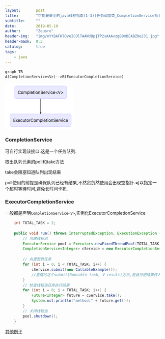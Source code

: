 ```yaml
---
layout:       post
title:        "可能是最全的java线程指南(1-3)[任务调度类_CompletionService系]"
subtitle:     ""
date:         2019-05-10
author:       "Zeusro"
header-img:   "img/oYYBAFHlDveICOlTAAWdBpjTP2sAAAvzgB9mBEABZ0e231.jpg"
header-mask:  0.3
catalog:      true
tags:
    - java
---
```




```
graph TB
A(CompletionService<V>)-->B(ExecutorCompletionService)
```

![image](/img/in-post/java-concurrent/CompletionService.png)

### CompletionService<V>

可自行实现该接口.这是一个任务队列.

取出队列元素的poll和take方法

take会阻塞知道队列出现结果

poll使用的前提是确保队列已经有结果,不然贸贸然使用会出现空指针.可以指定一个超时等待时间,避免长时间卡死.


### ExecutorCompletionService

一般都是声明`CompletionService<V>`,实例化ExecutorCompletionService

```java
    int TOTAL_TASK = 2;

    public void run() throws InterruptedException, ExecutionException {
        // 创建线程池
        ExecutorService pool = Executors.newFixedThreadPool(TOTAL_TASK);
        CompletionService<Integer> cService = new ExecutorCompletionService<>(pool);

        // 向里面扔任务
        for (int i = 0; i < TOTAL_TASK; i++) {
            cService.submit(new CallableExample());
            //重载的这个submit(Runnable task, V result)方法,是自行把结果传入
        }
        // 检查线程池任务执行结果
        for (int i = 0; i < TOTAL_TASK; i++) {
            Future<Integer> future = cService.take();
            System.out.println("method:" + future.get());
        }
        // 关闭线程池
        pool.shutdown();
    }
```    


[其他例子](https://examples.javacodegeeks.com/core-java/util/concurrent/completionservice/java-completionservice-example/)